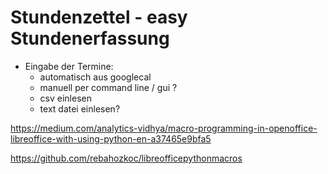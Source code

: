 
# Stundenzettel - easy Stundenerfassung

- Eingabe der Termine:
    - automatisch aus googlecal
    - manuell per command line / gui ?
    - csv einlesen
    - text datei einlesen?


https://medium.com/analytics-vidhya/macro-programming-in-openoffice-libreoffice-with-using-python-en-a37465e9bfa5

https://github.com/rebahozkoc/libreofficepythonmacros
